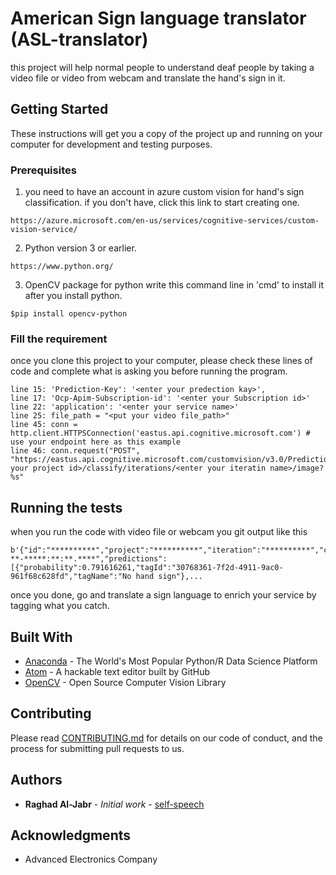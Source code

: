 # American Sign language translator (ASL-translator)

this project will help normal people to understand deaf people
by taking a video file or video from webcam and translate the hand's sign in it.

## Getting Started

These instructions will get you a copy of the project up and running on your computer for development and testing purposes.

### Prerequisites

1) you need to have an account in azure custom vision for hand's sign classification. if you don't have, click this link to start creating one.
```
https://azure.microsoft.com/en-us/services/cognitive-services/custom-vision-service/
```

2) Python version 3 or earlier.
```
https://www.python.org/
```

3) OpenCV package for python
write this command line in 'cmd' to install it after you install python.
```
$pip install opencv-python
```

### Fill the requirement

once you clone this project to your computer, please check these lines of code and complete what is asking you before running the program.

```
line 15: 'Prediction-Key': '<enter your predection kay>',
line 17: 'Ocp-Apim-Subscription-id': '<enter your Subscription id>'
line 22: 'application': '<enter your service name>'
line 25: file_path = "<put your video file_path>"
line 45: conn = http.client.HTTPSConnection('eastus.api.cognitive.microsoft.com') # use your endpoint here as this example
line 46: conn.request("POST", "https://eastus.api.cognitive.microsoft.com/customvision/v3.0/Prediction/<enter your project id>/classify/iterations/<enter your iteratin name>/image?%s"
```

## Running the tests

when you run the code with video file or webcam you git output like this

```
b'{"id":"**********","project":"**********","iteration":"**********","created":"****-**-*****:**:**.****","predictions":[{"probability":0.791616261,"tagId":"30768361-7f2d-4911-9ac0-961f68c628fd","tagName":"No hand sign"},...
```

once you done, go and translate a sign language to enrich your service by tagging what you catch.


## Built With

* [Anaconda](https://www.anaconda.com/distribution/) - The World's Most Popular Python/R Data Science Platform
* [Atom](https://maven.apache.org/) - A hackable text editor built by GitHub
* [OpenCV](https://opencv.org/) - Open Source Computer Vision Library

## Contributing

Please read [CONTRIBUTING.md](https://gist.github.com/PurpleBooth/b24679402957c63ec426) for details on our code of conduct, and the process for submitting pull requests to us.

## Authors

* **Raghad Al-Jabr** - *Initial work* - [self-speech](https://github.com/self-speech)

## Acknowledgments

* Advanced Electronics Company
